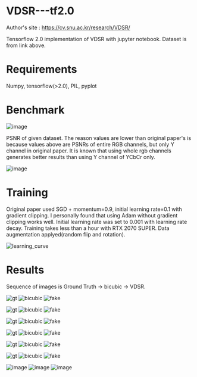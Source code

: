 # VDSR---tf2.0

Author's site : https://cv.snu.ac.kr/research/VDSR/

Tensorflow 2.0 implementation of VDSR with jupyter notebook. Dataset is from link above.

# Requirements
Numpy, tensorflow(>2.0), PIL, pyplot

# Benchmark

![image](https://user-images.githubusercontent.com/71681194/103330773-3a6a3e80-4aa6-11eb-86e7-73e559810739.png)

PSNR of given dataset. The reason values are lower than original paper's is because values above are PSNRs of entire RGB channels, but only Y channel in original paper.  It is known that using whole rgb channels generates better results than using Y channel of YCbCr only. 

![image](https://user-images.githubusercontent.com/71681194/103331346-ddbc5300-4aa8-11eb-92fb-afcf14b94fd2.png)

# Training
Original paper used SGD + momentum=0.9, initial learning rate=0.1 with gradient clipping. I personally found that using Adam without gradient clipping works well. Initial learning rate was set to 0.001 with learning rate decay. Training takes less than a hour with RTX 2070 SUPER. Data augmentation applyed(random flip and rotation).

![learning_curve](https://user-images.githubusercontent.com/71681194/103331500-984c5580-4aa9-11eb-858a-c1e547b5ef67.JPG)

# Results

Sequence of images is Ground Truth -> bicubic -> VDSR.

![gt](https://user-images.githubusercontent.com/71681194/103331542-ccc01180-4aa9-11eb-9bcd-cd9e29a45c27.png)
![bicubic](https://user-images.githubusercontent.com/71681194/103331545-cf226b80-4aa9-11eb-8254-de57c3a6cc4d.png)
![fake](https://user-images.githubusercontent.com/71681194/103331546-cfbb0200-4aa9-11eb-8d0a-9af57d0cd9ee.png)

![gt](https://user-images.githubusercontent.com/71681194/103331604-190b5180-4aaa-11eb-8e52-7919eab9e8e5.png)
![bicubic](https://user-images.githubusercontent.com/71681194/103331606-1c064200-4aaa-11eb-9a48-35d6cf360255.png)
![fake](https://user-images.githubusercontent.com/71681194/103331607-1d376f00-4aaa-11eb-8a4f-511e374b8155.png)

![gt](https://user-images.githubusercontent.com/71681194/103331634-35a78980-4aaa-11eb-8b50-18c513cc2109.png)
![bicubic](https://user-images.githubusercontent.com/71681194/103331637-36d8b680-4aaa-11eb-80e5-47def8da1cf6.png)
![fake](https://user-images.githubusercontent.com/71681194/103331639-37714d00-4aaa-11eb-89c0-9e4caefb9374.png)

![gt](https://user-images.githubusercontent.com/71681194/103331643-3a6c3d80-4aaa-11eb-8ec8-2d4c97709b4f.png)
![bicubic](https://user-images.githubusercontent.com/71681194/103331644-3b9d6a80-4aaa-11eb-9c54-2d246783e4c0.png)
![fake](https://user-images.githubusercontent.com/71681194/103331646-3cce9780-4aaa-11eb-88ff-3cc30c9dcc58.png)

![gt](https://user-images.githubusercontent.com/71681194/103331648-3f30f180-4aaa-11eb-9e53-3c7c6a1bce86.png)
![bicubic](https://user-images.githubusercontent.com/71681194/103331650-40621e80-4aaa-11eb-8481-1b83f0a6c487.png)
![fake](https://user-images.githubusercontent.com/71681194/103331653-41934b80-4aaa-11eb-900a-b132f10e636e.png)

![gt](https://user-images.githubusercontent.com/71681194/103331659-448e3c00-4aaa-11eb-8b0c-ab6cd16d0b6d.png)
![bicubic](https://user-images.githubusercontent.com/71681194/103331661-45bf6900-4aaa-11eb-8466-31daa0528fbe.png)
![fake](https://user-images.githubusercontent.com/71681194/103331665-46f09600-4aaa-11eb-8c92-7131b1916f29.png)

![image](https://user-images.githubusercontent.com/71681194/103331755-b6668580-4aaa-11eb-9e66-7f4ef7da81b0.png)
![image](https://user-images.githubusercontent.com/71681194/103331764-c41c0b00-4aaa-11eb-8a64-6e399143106d.png)
![image](https://user-images.githubusercontent.com/71681194/103331768-cb431900-4aaa-11eb-9e1c-482de33fa2e7.png)
